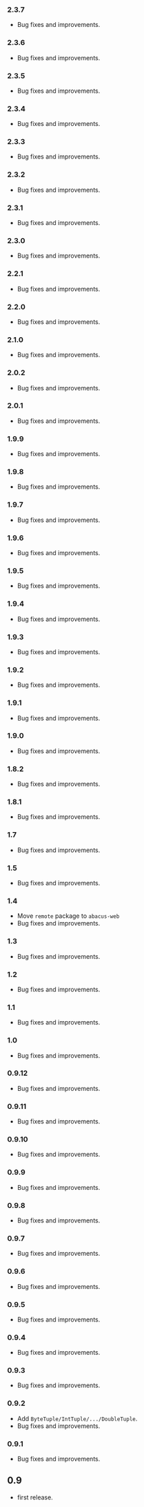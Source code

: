 ### 2.3.7

* Bug fixes and improvements.

### 2.3.6

* Bug fixes and improvements.

### 2.3.5

* Bug fixes and improvements.

### 2.3.4

* Bug fixes and improvements.

### 2.3.3

* Bug fixes and improvements.

### 2.3.2

* Bug fixes and improvements.

### 2.3.1

* Bug fixes and improvements.

### 2.3.0

* Bug fixes and improvements.


### 2.2.1

* Bug fixes and improvements.

### 2.2.0

* Bug fixes and improvements.

### 2.1.0

* Bug fixes and improvements.

### 2.0.2

* Bug fixes and improvements.

### 2.0.1

* Bug fixes and improvements.

### 1.9.9

* Bug fixes and improvements.

### 1.9.8

* Bug fixes and improvements.

### 1.9.7

* Bug fixes and improvements.

### 1.9.6

* Bug fixes and improvements.

### 1.9.5

* Bug fixes and improvements.

### 1.9.4

* Bug fixes and improvements.

### 1.9.3

* Bug fixes and improvements.

### 1.9.2

* Bug fixes and improvements.

### 1.9.1

* Bug fixes and improvements.

### 1.9.0

* Bug fixes and improvements.

### 1.8.2

* Bug fixes and improvements.

### 1.8.1

* Bug fixes and improvements.

### 1.7

* Bug fixes and improvements.

### 1.5

* Bug fixes and improvements.


### 1.4

* Move `remote` package to `abacus-web`
* Bug fixes and improvements.


### 1.3

* Bug fixes and improvements.


### 1.2

* Bug fixes and improvements.


### 1.1

* Bug fixes and improvements.


### 1.0

* Bug fixes and improvements.


### 0.9.12

* Bug fixes and improvements.


### 0.9.11

* Bug fixes and improvements.


### 0.9.10

* Bug fixes and improvements.


### 0.9.9

* Bug fixes and improvements.


### 0.9.8

* Bug fixes and improvements.


### 0.9.7

* Bug fixes and improvements.


### 0.9.6

* Bug fixes and improvements.


### 0.9.5

* Bug fixes and improvements.


### 0.9.4

* Bug fixes and improvements.


### 0.9.3

* Bug fixes and improvements.


### 0.9.2

* Add `ByteTuple/IntTuple/.../DoubleTuple`.
* Bug fixes and improvements.


### 0.9.1

* Bug fixes and improvements.


## 0.9

* first release.
